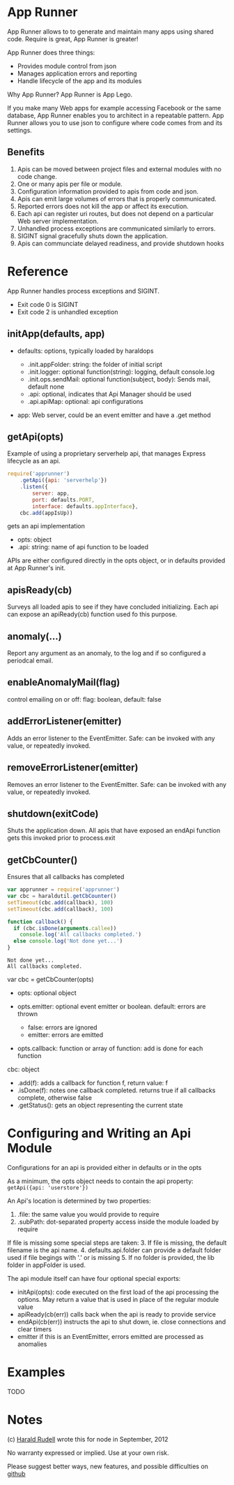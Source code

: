 # App Runner

App Runner allows to to generate and maintain many apps using shared code. Require is great, App Runner is greater!

App Runner does three things:
* Provides module control from json
* Manages application errors and reporting
* Handle lifecycle of the app and its modules

Why App Runner? App Runner is App Lego.

If you make many Web apps for example accessing Facebook or the same database, App Runner enables you to architect in a repeatable pattern. App Runner allows you to use json to configure where code comes from and its settings.

## Benefits

1. Apis can be moved between project files and external modules with no code change.
2. One or many apis per file or module.
2. Configuration information provided to apis from code and json.
3. Apis can emit large volumes of errors that is properly communicated.
4. Reported errors does not kill the app or affect its execution.
5. Each api can register uri routes, but does not depend on a particular Web server implementation.
6. Unhandled process exceptions are communicated similarly to errors.
7. SIGINT signal gracefully shuts down the application.
8. Apis can communciate delayed readiness, and provide shutdown hooks

# Reference

App Runner handles process exceptions and SIGINT.
* Exit code 0 is SIGINT
* Exit code 2 is unhandled exception

## initApp(defaults, app)

* defaults: options, typically loaded by haraldops

  * .init.appFolder: string: the folder of initial script
  * .init.logger: optional function(string): logging, default console.log
  * .init.ops.sendMail: optional function(subject, body): Sends mail, default none
  * .api: optional, indicates that Api Manager should be used
  * .api.apiMap: optional: api configurations

* app: Web server, could be an event emitter and have a .get method

## getApi(opts)

Example of using a proprietary serverhelp api, that manages Express lifecycle as an api.

```js
require('apprunner')
	.getApi({api: 'serverhelp'})
	.listen({
		server: app,
		port: defaults.PORT,
		interface: defaults.appInterface},
	cbc.add(appIsUp))
```

gets an api implementation
* opts: object
* .api: string: name of api function to be loaded

APIs are either configured directly in the opts object, or in defaults provided at App Runner's init.

## apisReady(cb)

Surveys all loaded apis to see if they have concluded initializing. Each api can expose an apiReady(cb) function used fo this purpose.

## anomaly(...)

Report any argument as an anomaly, to the log and if so configured a periodcal email.

## enableAnomalyMail(flag)

control emailing on or off: flag: boolean, default: false

## addErrorListener(emitter)

Adds an error listener to the EventEmitter. Safe: can be invoked with any value, or repeatedly invoked.

## removeErrorListener(emitter)

Removes an error listener to the EventEmitter. Safe: can be invoked with any value, or repeatedly invoked.

## shutdown(exitCode)

Shuts the application down. All apis that have exposed an endApi function gets this invoked prior to process.exit

## getCbCounter()
Ensures that all callbacks has completed

```js
var apprunner = require('apprunner')
var cbc = haraldutil.getCbCounter()
setTimeout(cbc.add(callback), 100)
setTimeout(cbc.add(callback), 100)

function callback() {
  if (cbc.isDone(arguments.callee))
    console.log('All callbacks completed.')
  else console.log('Not done yet...')
}
```
```
Not done yet...
All callbacks completed.
```
var cbc = getCbCounter(opts)
* opts: optional object
* opts.emitter: optional event emitter or boolean. default: errors are thrown

  * false: errors are ignored
  * emitter: errors are emitted

* opts.callback: function or array of function: add is done for each function

cbc: object
* .add(f): adds a callback for function f, return value: f
* .isDone(f): notes one callback completed. returns true if all callbacks complete, otherwise false
* .getStatus(): gets an object representing the current state

# Configuring and Writing an Api Module

Configurations for an api is provided either in defaults or in the opts

As a minimum, the opts object needs to contain the api property: `getApi({api: 'userstore'})`

An Api's location is determined by two properties:

1. .file: the same value you would provide to require
2. .subPath: dot-separated property access inside the module loaded by require

If file is missing some special steps are taken:
3. If file is missing, the default filename is the api name.
4. defaults.api.folder can provide a default folder used if file begings with '.' or is missing
5. If no folder is provided, the lib folder in appFolder is used.

The api module itself can have four optional special exports:
* initApi(opts): code executed on the first load of the api processing the options. May return a value that is used in place of the regular module value
* apiReady(cb(err)) calls back when the api is ready to provide service
* endApi(cb(err)) instructs the api to shut down, ie. close connections and clear timers
* emitter if this is an EventEmitter, errors emitted are processed as anomalies

# Examples

TODO

# Notes

(c) [Harald Rudell](http://www.haraldrudell.com) wrote this for node in September, 2012

No warranty expressed or implied. Use at your own risk.

Please suggest better ways, new features, and possible difficulties on [github](https://github.com/haraldrudell/apprunner)